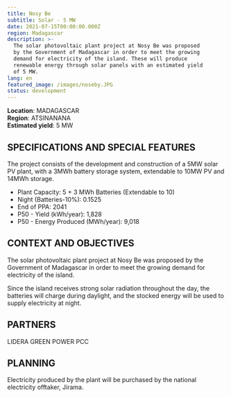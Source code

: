 ```yaml
---
title: Nosy Be
subtitle: Solar - 5 MW
date: 2021-07-15T00:00:00.000Z
region: Madagascar
description: >-
  The solar photovoltaic plant project at Nosy Be was proposed
  by the Government of Madagascar in order to meet the growing
  demand for electricity of the island. These will produce
  renewable energy through solar panels with an estimated yield
  of 5 MW.
lang: en
featured_image: /images/noseby.JPG
status: development
---
```

**Location**: MADAGASCAR<br>
**Region**: ATSINANANA<br>
**Estimated yield**: 5 MW<br>

## SPECIFICATIONS AND SPECIAL FEATURES
The project consists of the development and construction of a 5MW solar PV plant, with a 3MWh battery storage system, extendable to 10MW PV and 14MWh storage.

* Plant Capacity: 5 + 3 MWh Batteries (Extendable to 10)
* Night (Batteries-10%): 0.1525
* End of PPA: 2041
* P50 - Yield (kWh/year): 1,828
* P50 - Energy Produced (MWh/year): 9,018

## CONTEXT AND OBJECTIVES
The solar photovoltaic plant project at Nosy Be was proposed by the Government of Madagascar in order to meet the growing demand for electricity of the island.

Since the island receives strong solar radiation throughout the day, the batteries will charge during daylight, and the stocked energy will be used to supply electricity at night. 

## PARTNERS

LIDERA GREEN POWER PCC

## PLANNING

Electricity produced by the plant will be purchased by the national electricity offtaker, Jirama. 


